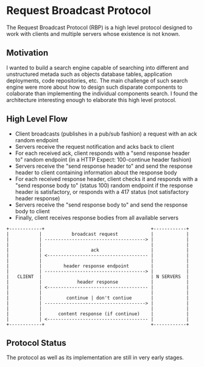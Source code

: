 # Request Broadcast Protocol

The Request Broadcast Protocol (RBP) is a high level protocol designed to work with clients and multiple servers whose existence is not known. 


## Motivation

I wanted to build a search engine capable of searching into different and unstructured metada such as objects database tables, application deployments, code repositories, etc. The main challenge of such search engine were more about how to design such disparate components to colaborate than implementing the individual components search. I found the architecture interesting enough to elaborate this high level protocol.


## High Level Flow

- Client broadcasts (publishes in a pub/sub fashion) a request with an ack random endpoint
- Servers receive the request notification and acks back to client
- For each received ack, client responds with a "send response header to" random endpoint (in a HTTP Expect: 100-continue header fashion)
- Servers receive the "send response header to" and send the response header to client containing information about the response body
- For each received response header, client checks it and responds with a "send response body to" (status 100) random endpoint if the response header is satisfactory, or responds with a 417 status (not satisfactory header response)
- Servers receive the "send response body to" and send the response body to client
- Finally, client receives response bodies from all available servers

```
+------------+ 								      	 +------------+
|  			|        	broadcast request	 		 |            |
|			| -------------------------------------> |			  |
|			|                        				 |			  |
|			|          		   ack          		 |			  |
|			| <------------------------------------- |			  |
|			|                        				 |			  |
|			|    	 header response endpoint    	 |			  |
|			| -------------------------------------> |			  |
|   CLIENT	|                        				 | N SERVERS  |
|	    	|    		  header response   		 |			  |
|			| <------------------------------------- |			  |
|			|                          	 			 |			  |
|			|         continue | don't contiue   	 |			  |
|			| -------------------------------------> |			  |
|			|                        				 |			  |
|			|      content response (if continue)    |			  |
|			| <------------------------------------- |			  |
+------------+										 +------------+
```

## Protocol Status

The protocol as well as its implementation are still in very early stages.
